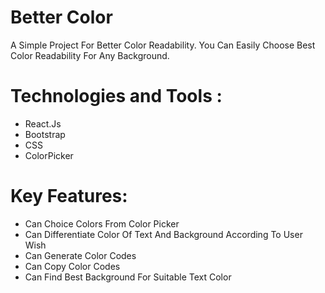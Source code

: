 <h1>Better Color</h1>

A Simple Project For Better Color Readability. You Can Easily Choose Best Color Readability For Any Background.

# Technologies and Tools :
* React.Js
* Bootstrap
* CSS
* ColorPicker

# Key Features:
* Can Choice Colors From Color Picker
* Can Differentiate Color Of Text And Background According To User Wish
* Can Generate Color Codes
* Can Copy Color Codes
* Can Find Best Background For Suitable Text Color
